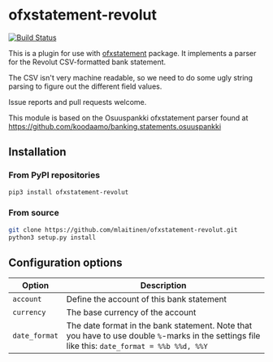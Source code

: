 # ofxstatement-revolut

[![Build Status](https://travis-ci.com/mlaitinen/ofxstatement-revolut.svg?branch=master)](https://travis-ci.com/mlaitinen/ofxstatement-revolut)

This is a plugin for use with [ofxstatement](https://github.com/kedder/ofxstatement) package. It implements
a parser for the Revolut CSV-formatted bank statement.

The CSV isn't very machine readable, so we need to do some ugly string
parsing to figure out the different field values.

Issue reports and pull requests welcome.

This module is based on the Osuuspankki ofxstatement parser found at
<https://github.com/koodaamo/banking.statements.osuuspankki>

## Installation

### From PyPI repositories

```bash
pip3 install ofxstatement-revolut
```

### From source

```bash
git clone https://github.com/mlaitinen/ofxstatement-revolut.git
python3 setup.py install
```

## Configuration options

| Option        | Description                                                                                                                                    |
|---------------|------------------------------------------------------------------------------------------------------------------------------------------------|
| `account`     | Define the account of this bank statement                                                                                                      |
| `currency`    | The base currency of the account                                                                                                               |
| `date_format` | The date format in the bank statement. Note that you have to use double `%`-marks in the settings file like this: `date_format = %%b %%d, %%Y` |
